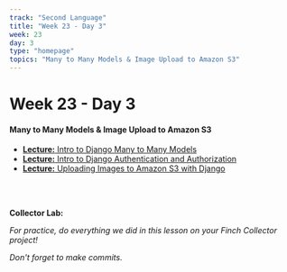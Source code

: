 ```yaml
---
track: "Second Language"
title: "Week 23 - Day 3"
week: 23
day: 3
type: "homepage"
topics: "Many to Many Models & Image Upload to Amazon S3"
---
```


# Week 23 - Day 3

#### Many to Many Models & Image Upload to Amazon S3

- [**Lecture:** Intro to Django Many to Many Models](/second-language/week-23/day-3/lecture-materials/intro-to-django-many-to-many-models)
- [**Lecture:** Intro to Django Authentication and Authorization](/second-language/week-23/day-3/lecture-materials/intro-to-django-authentication-and-authorization)
- [**Lecture:** Uploading Images to Amazon S3 with Django](/second-language/week-23/day-3/lecture-materials/uploading-images-to-amazon-s3/)


<br>
<br>

**Collector Lab:**

_For practice, do everything we did in this lesson on your Finch Collector project!_

_Don't forget to make commits._
